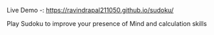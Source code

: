 Live Demo -: https://ravindrapal211050.github.io/sudoku/

Play Sudoku to improve your presence of Mind and calculation skills
